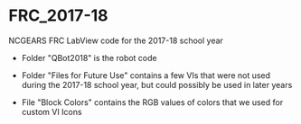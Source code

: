 # FRC_2017-18
NCGEARS FRC LabView code for the 2017-18 school year

- Folder "QBot2018" is the robot code

- Folder "Files for Future Use" contains a few VIs that were not used during the 2017-18 school year, but could possibly be used in later years

- File "Block Colors" contains the RGB values of colors that we used for custom VI Icons
